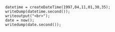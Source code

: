 
```luceescript+trycf
	datetime = createDateTime(1997,04,11,01,30,35);
	writeDump(datetime.second());
	writeoutput("<br>");
	date = now();
	writedump(date.second());
```
